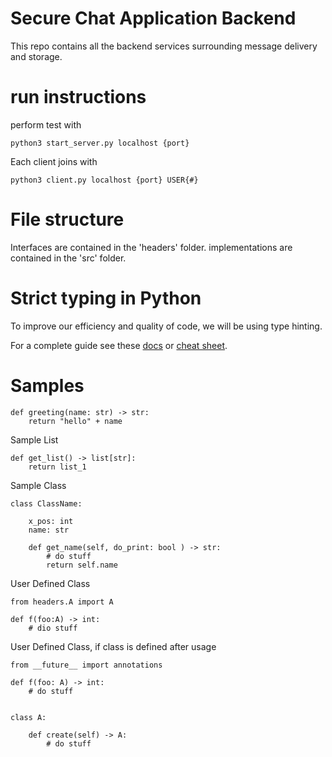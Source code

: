 # Secure Chat Application Backend

This repo contains all the backend services surrounding message delivery and storage.

# run instructions
perform test with

    python3 start_server.py localhost {port}

Each client joins with

    python3 client.py localhost {port} USER{#}



# File structure
Interfaces are contained in the 'headers' folder.
implementations are contained in the 'src' folder. 


# Strict typing in Python 

To improve our efficiency and quality of code, we will be using type hinting.

For a complete guide see these [docs](https://docs.python.org/3/library/typing.html) or [cheat sheet](https://mypy.readthedocs.io/en/stable/cheat_sheet_py3.html).


# Samples
    def greeting(name: str) -> str:
        return "hello" + name


Sample List
   
    def get_list() -> list[str]:
        return list_1

Sample Class

    class ClassName:

        x_pos: int
        name: str

        def get_name(self, do_print: bool ) -> str:
            # do stuff
            return self.name

User Defined Class

    from headers.A import A

    def f(foo:A) -> int:
        # dio stuff


User Defined Class, if class is defined after usage

    from __future__ import annotations

    def f(foo: A) -> int:
        # do stuff
    

    class A:

        def create(self) -> A:
            # do stuff
